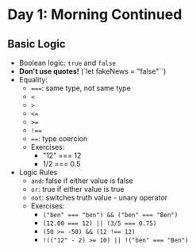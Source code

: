 # Day 1: Morning Continued

## Basic Logic

- Boolean logic: `true` and `false`
- **Don't use quotes!** (`let fakeNews = "false"``)
- Equality:
    - `===`: same type, not same type
    - `<`
    - `>`
    - `<=`
    - `>=`
    - `!==`
    - `==`: type coercion
    - Exercises:
        - "12" === 12
        - 1/2 === 0.5
- Logic Rules
    - `and`: false if either value is false
    - `or`: true if either value is true
    - `not`: switches truth value - unary operator
    - Exercises:
        - `("ben" === "ben") && ("ben" === "Ben")`
        - `(12.00 === 12) || (3/5 === 0.75)`
        - `(50 >= -50) && (12 !== 12)`
        - `!(("12" - 2) >= 10) || !("ben" === "Ben")`
